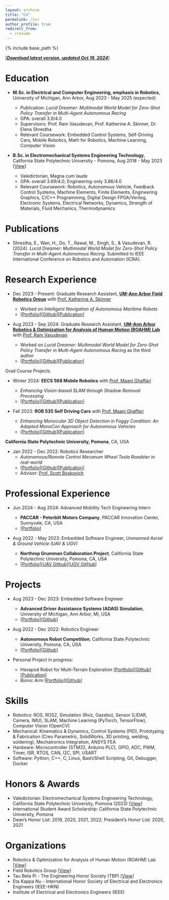 ```yaml
---
layout: archive
title: "CV"
permalink: /cv/
author_profile: true
redirect_from:
  - /resume
---
```


{% include base_path %}

[[***Download latest version, updated Oct 19, 2024***](/files/TungDo_Curriculum_Vitae.pdf)]

Education
======
* **M.Sc. in Electrical and Computer Engineering, emphasis in Robotics**, University of Michigan, Ann Arbor, Aug 2023 - May 2025 (expected)
  * Publication: *Lucid Dreamer: Multimodal World Model for Zero-Shot Policy Transfer in Multi-Agent Autonomous Racing*
  * GPA: overall 3.9/4.0
  * Supervisors: Prof. Ram Vasudevan, Prof. Katherine A. Skinner, Dr. Elena Shrestha
  * Relevant Coursework: Embedded Control Systems, Self-Driving Cars, Mobile Robotics, Math for Robotics, Machine Learning, Computer Vision

* **B.Sc. in Electromechanical Systems Engineering Technology**, California State Polytechnic University - Pomona, Aug 2018 - May 2023 [[View](/images/eDiploma_official_.pdf)]
  * Valedictorian, Magna cum laude
  * GPA: overall 3.69/4.0; Engineering-only 3.86/4.0
  * Relevant Coursework: Robotics, Autonomous Vehicle, Feedback Control Systems, Machine Elements, Finite Elements, Engineering Graphics, C/C++ Programming, Digital Design FPGA/Verilog, Electronic Systems, Electrical Networks, Dynamics, Strength of Materials, Fluid Mechanics, Thermodynamics
<!-- * Ph.D in Version Control Theory, GitHub University, 2018 (expected) -->

Publications
======
*	Shrestha, E., Wan, H., Do, T., Rawal, M., Singh, S., & Vasudevan, R. (2024). *Lucid Dreamer: Multimodal World Model for Zero-Shot Policy Transfer in Multi-Agent Autonomous Racing.* Submitted to IEEE International Conference on Robotics and Automation (ICRA).
<!-- *	[Wan, H., Kusumadjaja, K., Lee, S.H., & Do, T. (2024). *Enhancing Vision-based SLAM through Shadow Removal Preprocessing.*](https://sontung1010.github.io/publication/2024-04-19-Enhancing-Vision-based-SLAM-through-Shadow-Removal-Processing) Unpublished manuscript, University of Michigan, Ann Arbor.
*	[Do, T., Liu, X., & Swayampakula, R. (2023). *Enhancing Monocular 3D Object Detection in Foggy Conditions: An Adapted MonoCon Approach for Autonomous Vehicles.*](https://sontung1010.github.io/publication/2023-12-10-Enhancing-Monocular-3D-Object-Detection-in-Foggy-Conditions) Unpublished manuscript, University of Michigan, Ann Arbor.
*	[Do, T. (2023). *Autonomous/Remote Control Mecanum Wheels Tesla Roadster.*](https://sontung1010.github.io/publication/2023-12-14-Autonomous-RC_Mecanum_Wheels_Tesla_Roadster) Unpublished manuscript, California State Polytechnic University, Pomona. -->

Research Experience
======
<!-- **University of Michigan, Ann Arbor**, MI, USA -->
* Dec 2023 - Present: Graduate Research Assistant, [**UM-Ann Arbor Field Robotics Group**](https://fieldrobotics.engin.umich.edu/team) with [Prof. Katherine A. Skinner](https://fieldrobotics.engin.umich.edu/team)
  * Worked on *Intelligent Navigation of Autonomous Maritime Robots*
  * [[Portfolio](https://sontung1010.github.io/portfolio/2024-04-25-portfolio/)][[Github]()][[Publication]()]


* Aug 2023 - Sep 2024: Graduate Research Assistant, [**UM-Ann Arbor Robotics & Optimization for Analysis of Human Motion (ROAHM) Lab**](https://www.roahmlab.com/) with [Prof. Ram Vasudevan](https://www.roahmlab.com/ram-personal)
  * Worked on *Lucid Dreamer: Multimodal World Model for Zero-Shot Policy Transfer in Multi-Agent Autonomous Racing* as the third author
  * [[Portfolio](https://sontung1010.github.io/portfolio/2024-04-25-portfolio/)][[Github]()][[Publication]()]


Grad Course Projects

* Winter 2024: **EECS 568 Mobile Robotics** with [Prof. Maani Ghaffari](https://name.engin.umich.edu/people/ghaffari-maani/)
  * *Enhancing Vision-based SLAM through Shadow Removal Processing* 
  * [[Portfolio](https://sontung1010.github.io/portfolio/2024-04-19-portfolio/)][[Github](https://github.com/dyingplant/mobrob11)][[Publication](https://sontung1010.github.io/publication/2024-04-19-Enhancing-Vision-based-SLAM-through-Shadow-Removal-Processing)]

* Fall 2023: **ROB 535 Self Driving Cars** with [Prof. Maani Ghaffari](https://name.engin.umich.edu/people/ghaffari-maani/) 
  * *Enhancing Monocular 3D Object Detection in Foggy Condition: An Adapted MonoCon Approach for Autonomous Vehicles* 
  * [[Portfolio](https://sontung1010.github.io/portfolio/2023-12-12-portfolio/)][[Github](https://github.com/sontung1010/MonoCon-Monocular_3D_Object_Detection)][[Publication](https://sontung1010.github.io/publication/2023-12-10-Enhancing-Monocular-3D-Object-Detection-in-Foggy-Conditions)]

<!-- * 1/2023-4/2023: Researcher
  * FPGA Toolchain for MacOS [[Portfolio](https://sontung1010.github.io/portfolio/2023-04-16-portfolio/)][[MacOS Toolchain Github](https://github.com/sontung1010/MacOS-FPGA-Toolchain)][[Training GitHub](https://github.com/sontung1010/Courses-Training/tree/CPP_FPGA)] -->

**California State Polytechnic University, Pomona**, CA, USA
* Jan 2022 - Dec 2022: Robotics Researcher
  * *Autonomous/Remote Control Mecanum Wheel Tesla Roadster in real-world*
  * [[Portfolio](https://sontung1010.github.io/portfolio/2022-12-18-portfolio/)][[Github](https://github.com/sontung1010/Autonomous-Remote-Control-Mecanum-Wheel-Tesla-Roadster)][[Publication](https://sontung1010.github.io/publication/2023-12-14-Autonomous-RC_Mecanum_Wheels_Tesla_Roadster)]
  * Advisor: [Prof. Scott Boskovich](https://www.linkedin.com/in/scott-boskovich-phd-aa55b91/)




Professional Experience
======
* Jun 2024 - Aug 2024: Advanced Mobility Tech Engineering Intern
  * **PACCAR - Peterbilt Motors Company**, PACCAR Innovation Center, Sunnyvale, CA, USA
  * [[Portfolio](https://sontung1010.github.io/portfolio/2024-08-20-portfolio/)]

* Aug 2022 - May 2023: Embedded Software Engineer, *Unmanned Aerial & Ground Vehicle (UAV & UGV)*
  * **Northrop Grumman Collaboration Project**, California State Polytechnic University, Pomona, CA, USA
  * [[Portfolio](https://sontung1010.github.io/portfolio/2023-05-29-portfolio/)][[UAV Github](https://github.com/sontung1010/Northrop_Grumman_UAV)][[UGV GitHub](https://github.com/sontung1010/Northrop_Grumman_UGV)]

<!-- * 5/2022-8/2022: Embedded Software Developer Intern 
  * FPT USA Corp. [[Github](https://github.com/sontung1010/FPT_USA_Intern_Roku_Development)]

* 5/2021-7/2021: Software Development Intern
  * Rakuna [[Github](https://github.com/sontung1010/Rakuna_Intern_Web_Development)]

* 9/2020-1/2021: Teaching Assistant
  * Prestige English Center  -->

Projects
======
* Aug 2023 - Dec 2023: Embedded Software Engineer
  * **Advanced Driver Assistance Systems (ADAS) Simulation**, University of Michigan, Ann Arbor, MI, USA
  * [[Portfolio](https://sontung1010.github.io/portfolio/2023-12-11-portfolio/)][[Github](https://github.com/sontung1010/Courses-Training/tree/UMich_Embedded_Control_Systems)]

* Aug 2022 - Dec 2022: Robotics Engineer
  * **Autonomous Robot Competition**, California State Polytechnic University, Pomona, CA, USA
  * [[Portfolio](https://sontung1010.github.io/portfolio/2022-12-15-portfolio/)][[Github](https://github.com/sontung1010/Autonomous-Robot-Competition)]

* Personal Project in progress: 
  * Hexapod Robot for Multi-Terrain Exploration [[Portfolio](https://sontung1010.github.io/portfolio/2022-11-11-portfolio/)][[Github]()][[Publication]()]
  * Bionic Arm [[Portfolio](https://sontung1010.github.io/portfolio/2022-11-01-portfolio/)][[Github]()]


<!-- * .vim setup [[.vim Github](https://github.com/sontung1010/.vim)][[vim_vscode GitHub](https://github.com/sontung1010/vim_vscode_setup)]
* This whole Portfolio website and special thanks to Minimal Mistakes -->

<!-- * 10/2022: Project Owner
  * Iron Man Helmet [[Portfolio](https://sontung1010.github.io/portfolio/2022-10-10-portfolio/)] -->

<!-- * Mini Projects [[Portfolio](https://sontung1010.github.io/portfolio/2018-08-22-portfolio/)] -->

<!-- Work Experience
======
  <ul>{% for post in site.portfolio reversed %}
    {% include archive-single-cv.html %}
  {% endfor %}</ul> -->
 
Skills
======
* Robotics: ROS, ROS2, Simulation (Rviz, Gazebo), Sensor (LIDAR, Camera, IMU), SLAM, Machine Learning (PyTorch, TensorFlow), Computer Vision (OpenCV)
* Mechanical: Kinematics & Dynamics, Control Systems (PID), Prototyping & Fabrication (Creo Parametric, SolidWorks, 3D printing, welding, soldering), Mechatronics Integration, ANSYS FEA
* Hardware: Microcontroller (STM32, Arduino PLC), GPIO, ADC, PWM, Timer, ISR, RTOS, CAN, I2C, SPI, USART
* Software: Python, C++, C, Linux, Bash/Shell Scripting, Git, Debugger, Docker


  
<!-- Talks
======
  <ul>{% for post in site.talks %}
    {% include archive-single-talk-cv.html %}
  {% endfor %}</ul>
  

Teaching
======
  <ul>{% for post in site.teaching %}
    {% include archive-single-cv.html %}
  {% endfor %}</ul>
  
Service and leadership
======
* Currently signed in to 43 different slack teams -->

Honors & Awards
======

* Valedictorian: Electromechanical Systems Engineering Technology, California State Polytechnic University, Pomona (2023) [[View](https://sontung1010.github.io/posts/2023/04/14/blog-post-1/)]
* International Student Award Scholarship: California State Polytechnic University, Pomona
* Dean’s Honor List: 2019, 2020, 2021, 2022; President’s Honor List: 2020, 2021

Organizations
======
* Robotics & Optimization for Analysis of Human Motion (ROAHM) Lab [[View](https://www.roahmlab.com/)]
* Field Robotics Group [[View](https://fieldrobotics.engin.umich.edu/team)]
* Tau Beta Pi - The Engineering Honor Society (TBP) [[View](https://sontung1010.github.io/posts/2022/05/10/blog-post-1/)]
* Eta Kappa Nu - International Honor Society of Electrical and Electronics Engineers (IEEE-HKN)
* Institute of Electrical and Electronics Engineers (IEEE)

